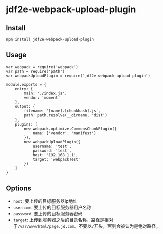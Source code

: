 # jdf2e-webpack-upload-plugin

## Install

```javascript
npm install jdf2e-webpack-upload-plugin
```

## Usage

```
var webpack = require('webpack')
var path = require('path')
var webpackUploadPlugin = require('jdf2e-webpack-upload-plugin')

module.exports = {
	entry: {
		main: './index.js',
		vendor: 'moment'
	},
	output: {
		filename: '[name].[chunkhash].js',
		path: path.resolve(__dirname, 'dist')
	},
	plugins: [
		new webpack.optimize.CommonsChunkPlugin({
			name: ['vendor', 'manifest']
		}),
		new webpackUploadPlugin({
			username: 'test',
			password: 'test',
			host: '192.168.1.1',
			target: 'webpackTest'
		})
	]
}
```

## Options

* `host`: 要上传的目标服务器ip地址
* `username`: 要上传的目标服务器用户名称
* `password`: 要上传的目标服务器密码
* `target`: 上传到服务器之后的目录名称，路径是相对于`/var/www/html/page.jd.com`。不要以`/`开头，否则会被认为是绝对路径。
